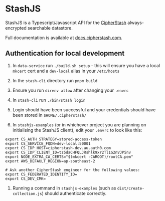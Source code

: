 # StashJS

StashJS is a Typescript/Javascript API for the [CipherStash](https://cipherstash.com) always-encrypted searchable datastore.

Full documentation is available at [docs.cipherstash.com](https://docs.cipherstash.com).

## Authentication for local development

1. In `data-service` run `./build.sh setup` - this will ensure you have a local `mkcert` cert and a `dev-local` alias in your `/etc/hosts`
1. In the `stash-cli` directory run `pnpm build`

1. Ensure you run `direnv allow` after changing your `.envrc`
1. In `stash-cli` run `./bin/stash login`
1. Login should have been successful and your credentials should have been stored in `$HOME/.cipherstash/`
1. In `stashjs-examples` (or in whichever project you are planning on initialising the StashJS client), edit your `.envrc` to look like this:

```
export CS_AUTH_STRATEGY=stored-access-token
export CS_SERVICE_FQDN=dev-local:50001
export CS_IDP_HOST=cipherstash-dev.au.auth0.com
export CS_IDP_CLIENT_ID=tz5daCHFQLJRshlk9xr2Tl1G2nVJP5nv
export NODE_EXTRA_CA_CERTS="$(mkcert -CAROOT)/rootCA.pem"
export AWS_DEFAULT_REGION=ap-southeast-2

# Ask another CipherStash engineer for the following values:
export CS_FEDERATED_IDENTITY_ID=
export CS_DEV_CMK=
```

1. Running a command in `stashjs-examples` (such as `dist/create-collection.js`) should authenticate correctly.
